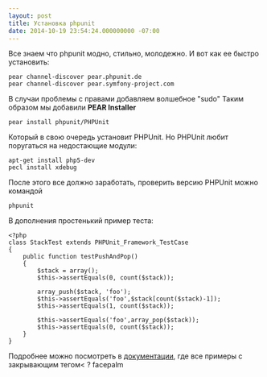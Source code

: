 ```yaml
---
layout: post
title: Установка phpunit
date: 2014-10-19 23:54:24.000000000 -07:00
---
```

Все знаем что phpunit модно, стильно, молодежно.
И вот как ее быстро установить:

	pear channel-discover pear.phpunit.de
	pear channel-discover pear.symfony-project.com
    
В случаи проблемы с правами добавляем волшебное "sudo"
Таким образом мы добавили  **PEAR Installer**

	pear install phpunit/PHPUnit
    
Который в свою очередь установит PHPUnit. Но PHPUnit любит поругаться на недостающие модули:
	
    apt-get install php5-dev
    pecl install xdebug

После этого все должно заработать, проверить версию PHPUnit можно командой 

	phpunit

В дополнения простенький пример теста:

	<?php
	class StackTest extends PHPUnit_Framework_TestCase
	{
    	public function testPushAndPop()
	    {
	        $stack = array();
	        $this->assertEquals(0, count($stack));

	        array_push($stack, 'foo');
	        $this->assertEquals('foo',$stack[count($stack)-1]);
	        $this->assertEquals(1, count($stack));

	        $this->assertEquals('foo',array_pop($stack));
	        $this->assertEquals(0, count($stack));
    	}
	}

Подробнее можно посмотреть в [документации](https://phpunit.de/manual/current/en/writing-tests-for-phpunit.html), где все примеры с закрывающим тегом< ?  <i class="fa fa-wheelchair"></i>facepalm
